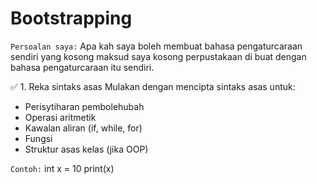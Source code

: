 # Bootstrapping

`Persoalan saya:`
Apa kah saya boleh membuat bahasa pengaturcaraan sendiri yang kosong maksud saya kosong perpustakaan di buat dengan bahasa pengaturcaraan itu sendiri.

✅ 1. Reka sintaks asas
Mulakan dengan mencipta sintaks asas untuk:
* Perisytiharan pembolehubah
* Operasi aritmetik
* Kawalan aliran (if, while, for)
* Fungsi
* Struktur asas kelas (jika OOP)

`Contoh:`
int x = 10
print(x)
